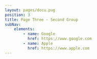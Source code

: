 ```yaml
---
layout: pages/docu.pug
position: 3
title: Page Three - Second Group
subNav:
    elements:
        - name: Google
          href: https://www.google.com
        - name: Apple
          href: https://www.apple.com
---
```

